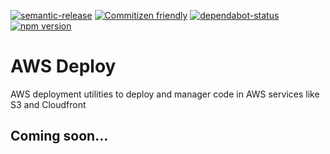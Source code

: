[![semantic-release](https://img.shields.io/badge/%20%20%F0%9F%93%A6%F0%9F%9A%80-semantic--release-e10079.svg)](https://github.com/semantic-release/semantic-release)
[![Commitizen friendly](https://img.shields.io/badge/commitizen-friendly-brightgreen.svg)](http://commitizen.github.io/cz-cli/) 
[![dependabot-status](https://flat.badgen.net/dependabot/username/repo-name/?icon=dependabot)](https://dependabot.com/)
[![npm version](https://badge.fury.io/js/repo-name.svg)](https://badge.fury.io/js/@djhouseknecht/aws-deploy)

# AWS Deploy

AWS deployment utilities to deploy and manager code in AWS services like S3 and Cloudfront

## Coming soon... 
